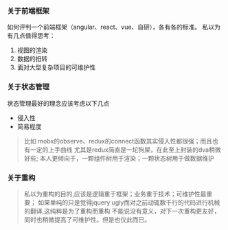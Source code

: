### 关于前端框架

如何评判一个前端框架（angular、react、vue、自研），各有各的标准。
私以为有几点值得思考：
1. 视图的渲染
2. 数据的扭转
3. 面对大型复杂项目的可维护性

### 关于状态管理

状态管理最好的理念应该考虑以下几点
- 侵入性
- 简易程度

> 比如 mobx的observe、redux的connect函数其实侵入性都很强；而且也有一定的上手曲线
> 尤其是redux简直是一坨狗屎，在此至上封装的dva稍微好些;
> 本人更倾向于，一颗组件树用于渲染；一颗状态树用于做数据维护

### 关于重构

> 私以为重构的目的,应该是逻辑重于框架；业务重于技术；可维护性最重要；
> 如果单纯的只是觉得jquery ugly而对之前动辄数千行的代码进行机械的翻译,这纯粹是为了重构而重构
> 不能说没有意义，对下一次重构更友好，同时也稍微提高了可维护性。但是也仅此而已。